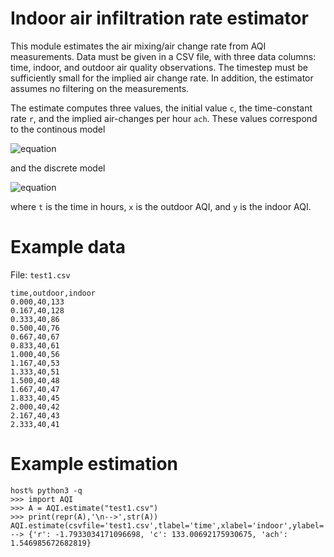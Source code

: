 # Indoor air infiltration rate estimator

This module estimates the air mixing/air change rate from AQI measurements. Data must be given
in a CSV file, with three data columns: time, indoor, and outdoor air quality observations.  The
timestep must be sufficiently small for the implied air change rate.  In addition, the estimator
assumes no filtering on the measurements.

The estimate computes three values, the initial value `c`, the time-constant rate `r`, and the
implied air-changes per hour `ach`.  These values correspond to the continous model

![equation](http://www.sciweavers.org/tex2img.php?im=jpg&fs=12&eq=y=c~\exp(rt))

and the discrete model

![equation](http://www.sciweavers.org/tex2img.php?im=jpg&fs=12&eq=y_t=y_{t-1}~(1-t_s~ach)+{1\over2}(x_{t-1}-x_{t})~t_s~ach)

where `t` is the time in hours, `x` is the outdoor AQI, and `y` is the indoor AQI.

# Example data

File: `test1.csv`
~~~
time,outdoor,indoor
0.000,40,133
0.167,40,128
0.333,40,86
0.500,40,76
0.667,40,67
0.833,40,61
1.000,40,56
1.167,40,53
1.333,40,51
1.500,40,48
1.667,40,47
1.833,40,45
2.000,40,42
2.167,40,43
2.333,40,41
~~~

# Example estimation

~~~
host% python3 -q
>>> import AQI
>>> A = AQI.estimate("test1.csv")
>>> print(repr(A),'\n-->',str(A))
AQI.estimate(csvfile='test1.csv',tlabel='time',xlabel='indoor',ylabel='outdoor',constrain=None,prec=0.001): 
--> {'r': -1.7933034171096698, 'c': 133.00692175930675, 'ach': 1.546985672682819}
~~~
